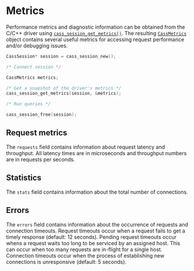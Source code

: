# Metrics

Performance metrics and diagnostic information can be obtained from the C/C++
driver using [`cass_session_get_metrics()`]. The resulting [`CassMetrics`] object
contains several useful metrics for accessing request performance and/or
debugging issues.

```c
CassSession* session = cass_session_new();

/* Connect session */

CassMetrics metrics;

/* Get a snapshot of the driver's metrics */
cass_session_get_metrics(session, &metrics);

/* Run queries */

cass_session_free(session);
```

## Request metrics

The `requests` field  contains information about request latency and
throughput. All latency times are in microseconds and throughput
numbers are in requests per seconds.

## Statistics

The `stats` field contains information about the total number of connections.

## Errors

The `errors` field contains information about the
occurrence of requests and connection timeouts. Request timeouts occur when
a request fails to get a timely response (default: 12 seconds). Pending request
timeouts occur whens a request waits too long to be serviced by an assigned
host. This can occur when too many requests are in-flight for a single host.
Connection timeouts occur when the process of establishing new connections is
unresponsive (default: 5 seconds).

[`cass_session_get_metrics()`]: http://datastax.github.io/cpp-driver/api/struct.CassSession/#1ab3773670c98c00290bad48a6df0f9eae
[`CassMetrics`]: http://datastax.github.io/cpp-driver/api/struct.CassMetrics/
